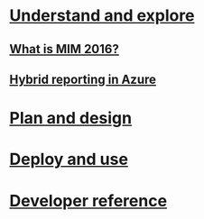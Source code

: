 # [Understand and explore](microsoft-identity-manager-2016.md)
## [What is MIM 2016?](microsoft-identity-manager-2016.md)
## [Hybrid reporting in Azure](identity-manager-hybrid-reporting-azure.md)
# [Plan and design](/microsoft-identity-manager/PlanDesign/microsoft-identity-manager-2016-supported-platforms)
# [Deploy and use](/microsoft-identity-manager/DeployUse/microsoft-identity-manager-deploy)
# [Developer reference](/microsoft-identity-manager/reference/microsoft-identity-manager-2016-developer-reference)
